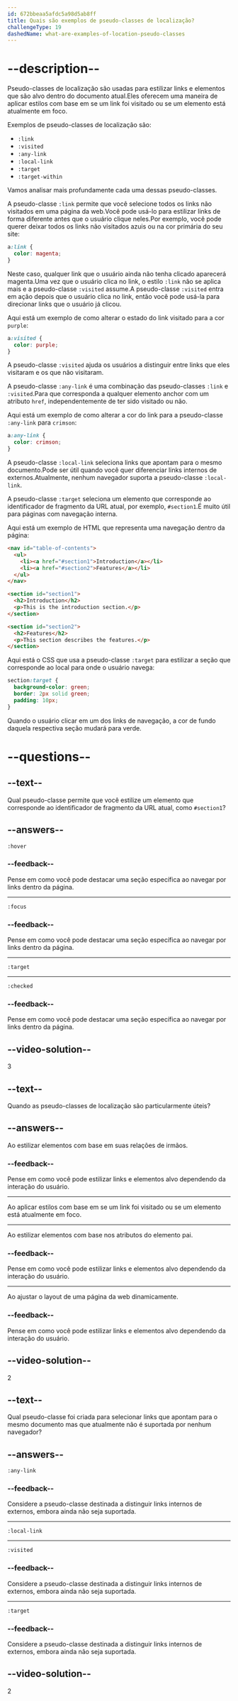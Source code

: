 ```yaml
---
id: 672bbeaa5afdc5a98d5ab8ff
title: Quais são exemplos de pseudo-classes de localização?
challengeType: 19
dashedName: what-are-examples-of-location-pseudo-classes
---
```


# --description--

Pseudo-classes de localização são usadas para estilizar links e elementos que são alvo dentro do documento atual.Eles oferecem uma maneira de aplicar estilos com base em se um link foi visitado ou se um elemento está atualmente em foco.

Exemplos de pseudo-classes de localização são:

- `:link`
- `:visited`
- `:any-link`
- `:local-link`
- `:target`
- `:target-within`

Vamos analisar mais profundamente cada uma dessas pseudo-classes.

A pseudo-classe `:link` permite que você selecione todos os links não visitados em uma página da web.Você pode usá-lo para estilizar links de forma diferente antes que o usuário clique neles.Por exemplo, você pode querer deixar todos os links não visitados azuis ou na cor primária do seu site:

```css
a:link {
  color: magenta;
}
```

Neste caso, qualquer link que o usuário ainda não tenha clicado aparecerá magenta.Uma vez que o usuário clica no link, o estilo `:link` não se aplica mais e a pseudo-classe `:visited` assume.A pseudo-classe `:visited` entra em ação depois que o usuário clica no link, então você pode usá-la para direcionar links que o usuário já clicou. 

Aqui está um exemplo de como alterar o estado do link visitado para a cor `purple`:

```css
a:visited {
  color: purple;
}
```

A pseudo-classe `:visited` ajuda os usuários a distinguir entre links que eles visitaram e os que não visitaram.

A pseudo-classe `:any-link` é uma combinação das pseudo-classes `:link` e `:visited`.Para que corresponda a qualquer elemento anchor com um atributo `href`, independentemente de ter sido visitado ou não.

Aqui está um exemplo de como alterar a cor do link para a pseudo-classe `:any-link` para `crimson`:

```css
a:any-link {
  color: crimson;
}
```

A pseudo-classe `:local-link` seleciona links que apontam para o mesmo documento.Pode ser útil quando você quer diferenciar links internos de externos.Atualmente, nenhum navegador suporta a pseudo-classe `:local-link`.

A pseudo-classe `:target` seleciona um elemento que corresponde ao identificador de fragmento da URL atual, por exemplo, `#section1`.É muito útil para páginas com navegação interna.

Aqui está um exemplo de HTML que representa uma navegação dentro da página:

```html
<nav id="table-of-contents">
  <ul>
    <li><a href="#section1">Introduction</a></li>
    <li><a href="#section2">Features</a></li>
  </ul>
</nav>

<section id="section1">
  <h2>Introduction</h2>
  <p>This is the introduction section.</p>
</section>

<section id="section2">
  <h2>Features</h2>
  <p>This section describes the features.</p>
</section>
```

Aqui está o CSS que usa a pseudo-classe `:target` para estilizar a seção que corresponde ao local para onde o usuário navega:

```css
section:target {
  background-color: green;
  border: 2px solid green;
  padding: 10px;
}
```

Quando o usuário clicar em um dos links de navegação, a cor de fundo daquela respectiva seção mudará para verde.

# --questions--

## --text--

Qual pseudo-classe permite que você estilize um elemento que corresponde ao identificador de fragmento da URL atual, como `#section1`?

## --answers--

`:hover`

### --feedback--

Pense em como você pode destacar uma seção específica ao navegar por links dentro da página.

---

`:focus`

### --feedback--

Pense em como você pode destacar uma seção específica ao navegar por links dentro da página.

---

`:target`

---

`:checked`

### --feedback--

Pense em como você pode destacar uma seção específica ao navegar por links dentro da página.

## --video-solution--

3

## --text--

Quando as pseudo-classes de localização são particularmente úteis?

## --answers--

Ao estilizar elementos com base em suas relações de irmãos.

### --feedback--

Pense em como você pode estilizar links e elementos alvo dependendo da interação do usuário.

---

Ao aplicar estilos com base em se um link foi visitado ou se um elemento está atualmente em foco.

---

Ao estilizar elementos com base nos atributos do elemento pai.

### --feedback--

Pense em como você pode estilizar links e elementos alvo dependendo da interação do usuário.

---

Ao ajustar o layout de uma página da web dinamicamente.

### --feedback--

Pense em como você pode estilizar links e elementos alvo dependendo da interação do usuário.

## --video-solution--

2

## --text--

Qual pseudo-classe foi criada para selecionar links que apontam para o mesmo documento mas que atualmente não é suportada por nenhum navegador?

## --answers--

`:any-link`

### --feedback--

Considere a pseudo-classe destinada a distinguir links internos de externos, embora ainda não seja suportada.

---

`:local-link`

---

`:visited`

### --feedback--

Considere a pseudo-classe destinada a distinguir links internos de externos, embora ainda não seja suportada.

---

`:target`

### --feedback--

Considere a pseudo-classe destinada a distinguir links internos de externos, embora ainda não seja suportada.

## --video-solution--

2
